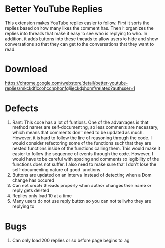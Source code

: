# Better YouTube Replies
This extension makes YouTube replies easier to follow. First it sorts the replies based on how many likes the comment has. Then it organizes the replies into threads that make it easy to see who is replying to who. In addition, it adds buttons into these threads to allow users to hide and show conversations so that they can get to the conversations that they want to read.

# Download
https://chrome.google.com/webstore/detail/better-youtube-replies/mkckdflcdohccnphonfgljjeckdphomf/related?authuser=1

# Defects
1. Rant: This code has a lot of funtions. One of the advantages is that method names are self-documenting, so less comments are necessary, which means that comments don't need to be updated as much. However, it is hard to follow the line of reasoning through the code. I would consider refactoring some of the functions such that they are nested functions inside of the functions calling them. This would make it easier to follow the sequence of events through the code. However, I would have to be careful with spacing and comments so legibility of the functions does not suffer. I also need to make sure that I don't lose the self-documenting nature of good functions.
2. Buttons are updated on an interval instead of detecting when a Dom change has occured
3. Can not create threads properly when author changes their name or reply gets deleted
4. Replies only load 10 at a time
5. Many users do not use reply button so you can not tell who they are replying to

# Bugs
1. Can only load 200 replies or so before page begins to lag

